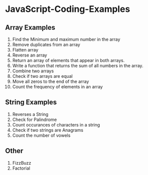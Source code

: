 # JavaScript-Coding-Examples

## Array Examples
1. Find the Minimum and maximum number in the array
2. Remove duplicates from an array
3. Flatten array
4. Reverse an array
5. Return an array of elements that appear in both arrays.
6. Write a function that returns the sum of all numbers in the array.
7. Combine two arrays
8. Check if two arrays are equal
9. Move all zeros to the end of the array
10. Count the frequency of elements in an array

## String Examples
1. Reverses a String
2. Check for Palindrome
3. Count occurances of characters in a string
4. Check if two strings are Anagrams
5. Count the number of vowels

## Other
1. FizzBuzz
2. Factorial